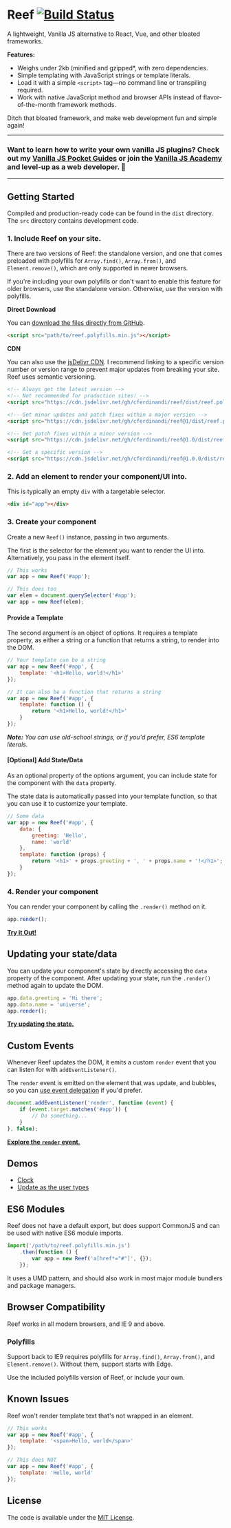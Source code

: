 # Reef [![Build Status](https://travis-ci.org/cferdinandi/reef.svg)](https://travis-ci.org/cferdinandi/reef)
A lightweight, Vanilla JS alternative to React, Vue, and other bloated frameworks.

**Features:**

- Weighs under 2kb (minified and gzipped*, with zero dependencies.
- Simple templating with JavaScript strings or template literals.
- Load it with a simple `<script>` tag&mdash;no command line or transpiling required.
- Work with native JavaScript method and browser APIs instead of flavor-of-the-month framework methods.

Ditch that bloated framework, and make web development fun and simple again!

<hr>

### Want to learn how to write your own vanilla JS plugins? Check out my [Vanilla JS Pocket Guides](https://vanillajsguides.com/) or join the [Vanilla JS Academy](https://vanillajsacademy.com) and level-up as a web developer. 🚀

<hr>



## Getting Started

Compiled and production-ready code can be found in the `dist` directory. The `src` directory contains development code.

### 1. Include Reef on your site.

There are two versions of Reef: the standalone version, and one that comes preloaded with polyfills for `Array.find()`, `Array.from()`, and `Element.remove()`, which are only supported in newer browsers.

If you're including your own polyfills or don't want to enable this feature for older browsers, use the standalone version. Otherwise, use the version with polyfills.

**Direct Download**

You can [download the files directly from GitHub](https://github.com/cferdinandi/reef/archive/master.zip).

```html
<script src="path/to/reef.polyfills.min.js"></script>
```

**CDN**

You can also use the [jsDelivr CDN](https://cdn.jsdelivr.net/gh/cferdinandi/reef/dist/). I recommend linking to a specific version number or version range to prevent major updates from breaking your site. Reef uses semantic versioning.

```html
<!-- Always get the latest version -->
<!-- Not recommended for production sites! -->
<script src="https://cdn.jsdelivr.net/gh/cferdinandi/reef/dist/reef.polyfills.min.js"></script>

<!-- Get minor updates and patch fixes within a major version -->
<script src="https://cdn.jsdelivr.net/gh/cferdinandi/reef@1/dist/reef.polyfills.min.js"></script>

<!-- Get patch fixes within a minor version -->
<script src="https://cdn.jsdelivr.net/gh/cferdinandi/reef@1.0/dist/reef.polyfills.min.js"></script>

<!-- Get a specific version -->
<script src="https://cdn.jsdelivr.net/gh/cferdinandi/reef@1.0.0/dist/reef.polyfills.min.js"></script>
```

### 2. Add an element to render your component/UI into.

This is typically an empty `div` with a targetable selector.

```html
<div id="app"></div>
```

### 3. Create your component

Create a new `Reef()` instance, passing in two arguments.



The first is the selector for the element you want to render the UI into. Alternatively, you pass in the element itself.

```js
// This works
var app = new Reef('#app');

// This does too
var elem = document.querySelector('#app');
var app = new Reef(elem);
```

#### Provide a Template

The second argument is an object of options. It requires a template property, as either a string or a function that returns a string, to render into the DOM.

```js
// Your template can be a string
var app = new Reef('#app', {
    template: '<h1>Hello, world!</h1>'
});

// It can also be a function that returns a string
var app = new Reef('#app', {
    template: function () {
        return '<h1>Hello, world!</h1>'
    }
});
```

*__Note:__ You can use old-school strings, or if you'd prefer, ES6 template literals.*

#### [Optional] Add State/Data

As an optional property of the options argument, you can include state for the component with the `data` property.

The state data is automatically passed into your template function, so that you can use it to customize your template.

```js
// Some data
var app = new Reef('#app', {
    data: {
        greeting: 'Hello',
        name: 'world'
    },
    template: function (props) {
        return '<h1>' + props.greeting + ', ' + props.name + '!</h1>';
    }
});
```

### 4. Render your component

You can render your component by calling the `.render()` method on it.

```js
app.render();
```

**[Try it Out!](http://jsfiddle.net/cferdinandi/1r0wyhfg/1/)**



## Updating your state/data

You can update your component's state by directly accessing the `data` property of the component. After updating your state, run the `.render()` method again to update the DOM.

```js
app.data.greeting = 'Hi there';
app.data.name = 'universe';
app.render();
```

**[Try updating the state.](http://jsfiddle.net/cferdinandi/cxbLru32/)**



## Custom Events

Whenever Reef updates the DOM, it emits a custom `render` event that you can listen for with `addEventListener()`.

The `render` event is emitted on the element that was update, and bubbles, so you can [use event delegation](https://gomakethings.com/checking-event-target-selectors-with-event-bubbling-in-vanilla-javascript/) if you'd prefer.

```js
document.addEventListener('render', function (event) {
    if (event.target.matches('#app')) {
        // Do something...
    }
}, false);
```

**[Explore the `render` event.](http://jsfiddle.net/cferdinandi/cx8fe42g/2/)**


## Demos

- [Clock](http://jsfiddle.net/cferdinandi/7o5zydvL/)
- [Update as the user types](http://jsfiddle.net/cferdinandi/c1v6fq4a/1/)



## ES6 Modules

Reef does not have a default export, but does support CommonJS and can be used with native ES6 module imports.

```js
import('/path/to/reef.polyfills.min.js')
	.then(function () {
		var app = new Reef('a[href*="#"]', {});
	});
```

It uses a UMD pattern, and should also work in most major module bundlers and package managers.



## Browser Compatibility

Reef works in all modern browsers, and IE 9 and above.

### Polyfills

Support back to IE9 requires polyfills for `Array.find()`, `Array.from()`, and `Element.remove()`. Without them, support starts with Edge.

Use the included polyfills version of Reef, or include your own.



## Known Issues

Reef won't render template text that's not wrapped in an element.

```js
// This works
var app = new Reef('#app', {
	template: '<span>Hello, world</span>'
});

// This does NOT
var app = new Reef('#app', {
	template: 'Hello, world'
});
```



## License

The code is available under the [MIT License](LICENSE.md).